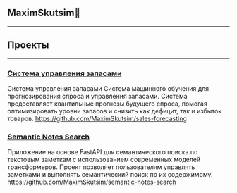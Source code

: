 ## MaximSkutsim👋
---



## Проекты
---


### [Система управления запасами](https://github.com/MaximSkutsim/sales-forecasting)
Система управления запасами
Система машинного обучения для прогнозирования спроса и управления запасами. Система предоставляет квантильные прогнозы будущего спроса, помогая оптимизировать уровни запасов и снизить как дефицит, так и избыток товаров.
https://github.com/MaximSkutsim/sales-forecasting



### [Semantic Notes Search](https://github.com/MaximSkutsim/semantic-notes-search)

Приложение на основе FastAPI для семантического поиска по текстовым заметкам с использованием современных моделей трансформеров. Проект позволяет пользователям управлять заметками и выполнять семантический поиск по их содержимому.
https://github.com/MaximSkutsim/semantic-notes-search



